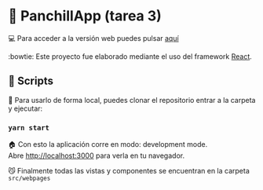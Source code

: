 # :bread: PanchillApp (tarea 3)

:computer: Para acceder a la versión web puedes pulsar [aquí](http://panchillapp.herokuapp.com)

:bowtie: Este proyecto fue elaborado mediante el uso del framework [React](https://github.com/facebook/create-react-app).

## :green_book: Scripts

:wrench: Para usarlo de forma local, puedes clonar el repositorio entrar a la carpeta y ejecutar:

### `yarn start`

:house: Con esto la aplicación corre en modo: development mode.\
Abre [http://localhost:3000](http://localhost:3000) para verla en tu navegador.

:smirk_cat: Finalmente todas las vistas y componentes se encuentran en la carpeta `src/webpages`
